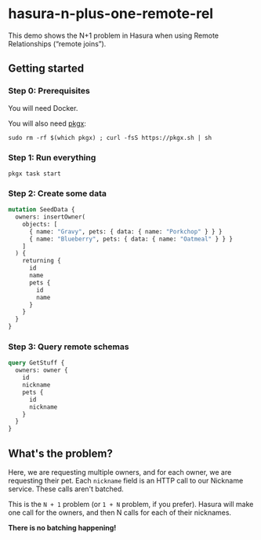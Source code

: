 # hasura-n-plus-one-remote-rel

This demo shows the N+1 problem in Hasura when using Remote Relationships
(“remote joins”).

## Getting started

### Step 0: Prerequisites

You will need Docker.

You will also need [pkgx](https://pkgx.sh/):

```shell
sudo rm -rf $(which pkgx) ; curl -fsS https://pkgx.sh | sh
```

### Step 1: Run everything

```shell
pkgx task start
```

### Step 2: Create some data

```graphql
mutation SeedData {
  owners: insertOwner(
    objects: [
      { name: "Gravy", pets: { data: { name: "Porkchop" } } }
      { name: "Blueberry", pets: { data: { name: "Oatmeal" } } }
    ]
  ) {
    returning {
      id
      name
      pets {
        id
        name
      }
    }
  }
}
```

### Step 3: Query remote schemas

```graphql
query GetStuff {
  owners: owner {
    id
    nickname
    pets {
      id
      nickname
    }
  }
}
```

## What's the problem?

Here, we are requesting multiple owners, and for each owner, we are requesting
their pet. Each `nickname` field is an HTTP call to our Nickname service. These
calls aren't batched.

This is the `N + 1` problem (or `1 + N` problem, if you prefer). Hasura will
make one call for the owners, and then N calls for each of their nicknames.

**There is no batching happening!**